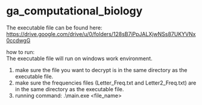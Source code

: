 # ga_computational_biology

The executable file can be found here: https://drive.google.com/drive/u/0/folders/128sB7iPpJALXjwNSs87UKYVNx0ccdwgG

how to run:  
The executable file will run on windows work environment.  
1. make sure the file you want to decrypt is in the same directory as the executable file.  
2. make sure the frequencies files (Letter_Freq.txt and Letter2_Freq.txt) are in the same directory as the executable file.  
3. running command: .\main.exe <file_name>

